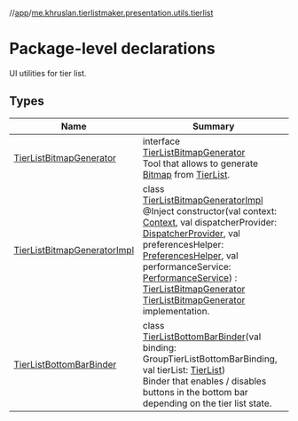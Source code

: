 //[app](../../index.md)/[me.khruslan.tierlistmaker.presentation.utils.tierlist](index.md)

# Package-level declarations

UI utilities for tier list.

## Types

| Name | Summary |
|---|---|
| [TierListBitmapGenerator](-tier-list-bitmap-generator/index.md) | interface [TierListBitmapGenerator](-tier-list-bitmap-generator/index.md)<br>Tool that allows to generate [Bitmap](https://developer.android.com/reference/kotlin/android/graphics/Bitmap.html) from [TierList](../me.khruslan.tierlistmaker.data.models.tierlist/-tier-list/index.md). |
| [TierListBitmapGeneratorImpl](-tier-list-bitmap-generator-impl/index.md) | class [TierListBitmapGeneratorImpl](-tier-list-bitmap-generator-impl/index.md) @Inject constructor(val context: [Context](https://developer.android.com/reference/kotlin/android/content/Context.html), val dispatcherProvider: [DispatcherProvider](../me.khruslan.tierlistmaker.data.providers.dispatchers/-dispatcher-provider/index.md), val preferencesHelper: [PreferencesHelper](../me.khruslan.tierlistmaker.data.providers.database/-preferences-helper/index.md), val performanceService: [PerformanceService](../me.khruslan.tierlistmaker.util.performance/-performance-service/index.md)) : [TierListBitmapGenerator](-tier-list-bitmap-generator/index.md)<br>[TierListBitmapGenerator](-tier-list-bitmap-generator/index.md) implementation. |
| [TierListBottomBarBinder](-tier-list-bottom-bar-binder/index.md) | class [TierListBottomBarBinder](-tier-list-bottom-bar-binder/index.md)(val binding: GroupTierListBottomBarBinding, val tierList: [TierList](../me.khruslan.tierlistmaker.data.models.tierlist/-tier-list/index.md))<br>Binder that enables / disables buttons in the bottom bar depending on the tier list state. |
